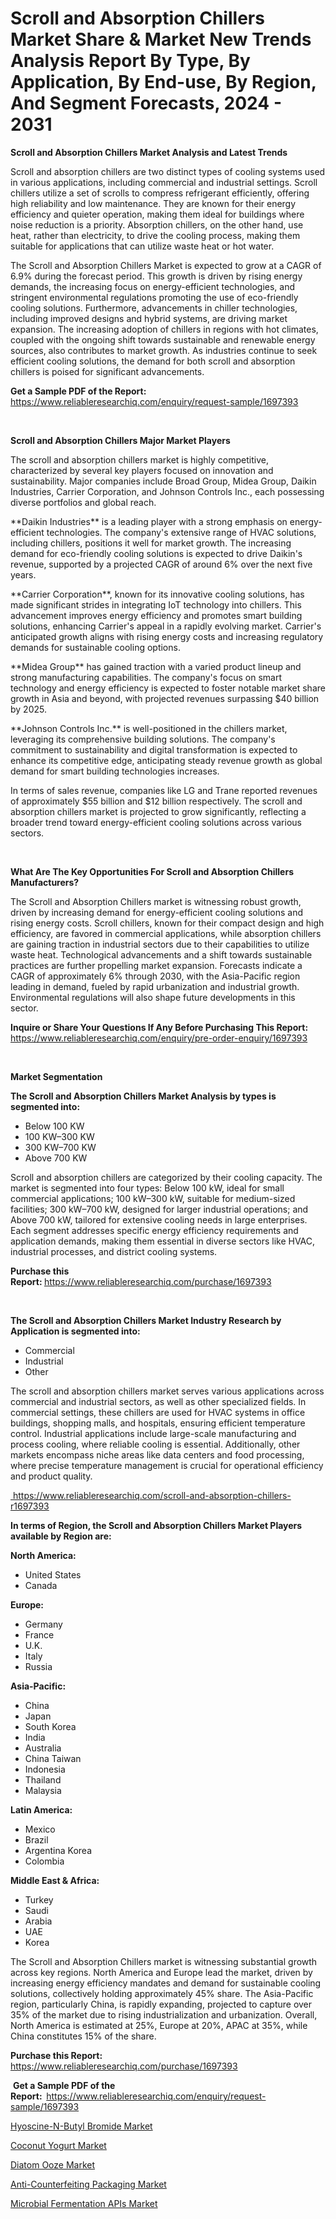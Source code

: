 <p><h1>Scroll and Absorption Chillers Market Share & Market New Trends Analysis Report By Type, By Application, By End-use, By Region, And Segment Forecasts, 2024 - 2031</h1></p><p><strong>Scroll and Absorption Chillers Market Analysis and Latest Trends</strong></p>
<p><p>Scroll and absorption chillers are two distinct types of cooling systems used in various applications, including commercial and industrial settings. Scroll chillers utilize a set of scrolls to compress refrigerant efficiently, offering high reliability and low maintenance. They are known for their energy efficiency and quieter operation, making them ideal for buildings where noise reduction is a priority. Absorption chillers, on the other hand, use heat, rather than electricity, to drive the cooling process, making them suitable for applications that can utilize waste heat or hot water. </p><p>The Scroll and Absorption Chillers Market is expected to grow at a CAGR of 6.9% during the forecast period. This growth is driven by rising energy demands, the increasing focus on energy-efficient technologies, and stringent environmental regulations promoting the use of eco-friendly cooling solutions. Furthermore, advancements in chiller technologies, including improved designs and hybrid systems, are driving market expansion. The increasing adoption of chillers in regions with hot climates, coupled with the ongoing shift towards sustainable and renewable energy sources, also contributes to market growth. As industries continue to seek efficient cooling solutions, the demand for both scroll and absorption chillers is poised for significant advancements.</p></p>
<p><strong>Get a Sample PDF of the Report:&nbsp;</strong> <a href="https://www.reliableresearchiq.com/enquiry/request-sample/1697393?utm_campaign=1144&utm_medium=2&utm_source=Github&utm_content=ia&utm_term=12102024&utm_id=scroll-and-absorption-chillers">https://www.reliableresearchiq.com/enquiry/request-sample/1697393</a></p>
<p>&nbsp;</p>
<p><strong>Scroll and Absorption Chillers Major Market Players</strong></p>
<p><p>The scroll and absorption chillers market is highly competitive, characterized by several key players focused on innovation and sustainability. Major companies include Broad Group, Midea Group, Daikin Industries, Carrier Corporation, and Johnson Controls Inc., each possessing diverse portfolios and global reach.</p><p>**Daikin Industries** is a leading player with a strong emphasis on energy-efficient technologies. The company's extensive range of HVAC solutions, including chillers, positions it well for market growth. The increasing demand for eco-friendly cooling solutions is expected to drive Daikin's revenue, supported by a projected CAGR of around 6% over the next five years.</p><p>**Carrier Corporation**, known for its innovative cooling solutions, has made significant strides in integrating IoT technology into chillers. This advancement improves energy efficiency and promotes smart building solutions, enhancing Carrier's appeal in a rapidly evolving market. Carrier's anticipated growth aligns with rising energy costs and increasing regulatory demands for sustainable cooling options.</p><p>**Midea Group** has gained traction with a varied product lineup and strong manufacturing capabilities. The company's focus on smart technology and energy efficiency is expected to foster notable market share growth in Asia and beyond, with projected revenues surpassing $40 billion by 2025.</p><p>**Johnson Controls Inc.** is well-positioned in the chillers market, leveraging its comprehensive building solutions. The company's commitment to sustainability and digital transformation is expected to enhance its competitive edge, anticipating steady revenue growth as global demand for smart building technologies increases.</p><p>In terms of sales revenue, companies like LG and Trane reported revenues of approximately $55 billion and $12 billion respectively. The scroll and absorption chillers market is projected to grow significantly, reflecting a broader trend toward energy-efficient cooling solutions across various sectors.</p></p>
<p>&nbsp;</p>
<p><strong>What Are The Key Opportunities For Scroll and Absorption Chillers Manufacturers?</strong></p>
<p><p>The Scroll and Absorption Chillers market is witnessing robust growth, driven by increasing demand for energy-efficient cooling solutions and rising energy costs. Scroll chillers, known for their compact design and high efficiency, are favored in commercial applications, while absorption chillers are gaining traction in industrial sectors due to their capabilities to utilize waste heat. Technological advancements and a shift towards sustainable practices are further propelling market expansion. Forecasts indicate a CAGR of approximately 6% through 2030, with the Asia-Pacific region leading in demand, fueled by rapid urbanization and industrial growth. Environmental regulations will also shape future developments in this sector.</p></p>
<p><strong>Inquire or Share Your Questions If Any Before Purchasing This Report:</strong> <a href="https://www.reliableresearchiq.com/enquiry/pre-order-enquiry/1697393?utm_campaign=1144&utm_medium=2&utm_source=Github&utm_content=ia&utm_term=12102024&utm_id=scroll-and-absorption-chillers">https://www.reliableresearchiq.com/enquiry/pre-order-enquiry/1697393</a></p>
<p>&nbsp;</p>
<p><strong>Market Segmentation</strong></p>
<p><strong>The Scroll and Absorption Chillers Market Analysis by types is segmented into:</strong></p>
<p><ul><li>Below 100 KW</li><li>100 KW–300 KW</li><li>300 KW–700 KW</li><li>Above 700 KW</li></ul></p>
<p><p>Scroll and absorption chillers are categorized by their cooling capacity. The market is segmented into four types: Below 100 kW, ideal for small commercial applications; 100 kW–300 kW, suitable for medium-sized facilities; 300 kW–700 kW, designed for larger industrial operations; and Above 700 kW, tailored for extensive cooling needs in large enterprises. Each segment addresses specific energy efficiency requirements and application demands, making them essential in diverse sectors like HVAC, industrial processes, and district cooling systems.</p></p>
<p><strong>Purchase this Report:&nbsp;</strong><a href="https://www.reliableresearchiq.com/purchase/1697393?utm_campaign=1144&utm_medium=2&utm_source=Github&utm_content=ia&utm_term=12102024&utm_id=scroll-and-absorption-chillers">https://www.reliableresearchiq.com/purchase/1697393</a></p>
<p>&nbsp;</p>
<p><strong>The Scroll and Absorption Chillers Market Industry Research by Application is segmented into:</strong></p>
<p><ul><li>Commercial</li><li>Industrial</li><li>Other</li></ul></p>
<p><p>The scroll and absorption chillers market serves various applications across commercial and industrial sectors, as well as other specialized fields. In commercial settings, these chillers are used for HVAC systems in office buildings, shopping malls, and hospitals, ensuring efficient temperature control. Industrial applications include large-scale manufacturing and process cooling, where reliable cooling is essential. Additionally, other markets encompass niche areas like data centers and food processing, where precise temperature management is crucial for operational efficiency and product quality.</p></p>
<p><a href="https://www.reliableresearchiq.com/scroll-and-absorption-chillers-r1697393?utm_campaign=1144&utm_medium=2&utm_source=Github&utm_content=ia&utm_term=12102024&utm_id=scroll-and-absorption-chillers">&nbsp;https://www.reliableresearchiq.com/scroll-and-absorption-chillers-r1697393</a></p>
<p><strong>In terms of Region, the Scroll and Absorption Chillers Market Players available by Region are:</strong></p>
<p>
    <p> <strong> North America: </strong>
        <ul>
            <li>United States</li>
            <li>Canada</li>
        </ul>
        </p> 
    <p> <strong> Europe: </strong>
        <ul>
            <li>Germany</li>
            <li>France</li>
            <li>U.K.</li>
            <li>Italy</li>
            <li>Russia</li>
        </ul>
        </p> 
    <p> <strong> Asia-Pacific: </strong>
        <ul>
            <li>China</li>
            <li>Japan</li>
            <li>South Korea</li>
            <li>India</li>
            <li>Australia</li>
            <li>China Taiwan</li>
            <li>Indonesia</li>
            <li>Thailand</li>
            <li>Malaysia</li>
        </ul>
        </p> 
    <p> <strong> Latin America: </strong>
        <ul>
            <li>Mexico</li>
            <li>Brazil</li>
            <li>Argentina Korea</li>
            <li>Colombia</li>
        </ul>
        </p> 
    <p> <strong> Middle East & Africa: </strong>
        <ul>
            <li>Turkey</li>
            <li>Saudi</li>
            <li>Arabia</li>
            <li>UAE</li>
            <li>Korea</li>
        </ul>
    </p>
    </p>
<p><p>The Scroll and Absorption Chillers market is witnessing substantial growth across key regions. North America and Europe lead the market, driven by increasing energy efficiency mandates and demand for sustainable cooling solutions, collectively holding approximately 45% share. The Asia-Pacific region, particularly China, is rapidly expanding, projected to capture over 35% of the market due to rising industrialization and urbanization. Overall, North America is estimated at 25%, Europe at 20%, APAC at 35%, while China constitutes 15% of the share.</p></p>
<p><strong>Purchase this Report: </strong><a href="https://www.reliableresearchiq.com/purchase/1697393?utm_campaign=1144&utm_medium=2&utm_source=Github&utm_content=ia&utm_term=12102024&utm_id=scroll-and-absorption-chillers">https://www.reliableresearchiq.com/purchase/1697393</a></p>
<p>&nbsp;<strong>Get a Sample PDF of the Report:&nbsp;&nbsp;</strong><a href="https://www.reliableresearchiq.com/enquiry/request-sample/1697393?utm_campaign=1144&utm_medium=2&utm_source=Github&utm_content=ia&utm_term=12102024&utm_id=scroll-and-absorption-chillers">https://www.reliableresearchiq.com/enquiry/request-sample/1697393</a></p>
<p><strong></strong></p>
<p><p><a href="https://www.linkedin.com/pulse/digital-transformation-hyoscine-n-butyl-bromide-industry-market-fawqf?utm_campaign=1144&utm_medium=2&utm_source=Github&utm_content=ia&utm_term=12102024&utm_id=scroll-and-absorption-chillers">Hyoscine-N-Butyl Bromide Market</a></p><p><a href="https://github.com/dzych10/Market-Research-Report-List-1/blob/main/coconut-yogurt-market.md?utm_campaign=1144&utm_medium=2&utm_source=Github&utm_content=ia&utm_term=12102024&utm_id=scroll-and-absorption-chillers">Coconut Yogurt Market</a></p><p><a href="https://github.com/sirenazorzi6lw/Market-Research-Report-List-1/blob/main/diatom-ooze-market.md?utm_campaign=1144&utm_medium=2&utm_source=Github&utm_content=ia&utm_term=12102024&utm_id=scroll-and-absorption-chillers">Diatom Ooze Market</a></p><p><a href="https://www.linkedin.com/pulse/anti-counterfeiting-packaging-market2024-2031-industry-zw5ze?utm_campaign=1144&utm_medium=2&utm_source=Github&utm_content=ia&utm_term=12102024&utm_id=scroll-and-absorption-chillers">Anti-Counterfeiting Packaging Market</a></p><p><a href="https://www.linkedin.com/pulse/mapping-microbial-fermentation-apis-market-trends-challenges-pybpf?utm_campaign=1144&utm_medium=2&utm_source=Github&utm_content=ia&utm_term=12102024&utm_id=scroll-and-absorption-chillers">Microbial Fermentation APIs Market</a></p></p>